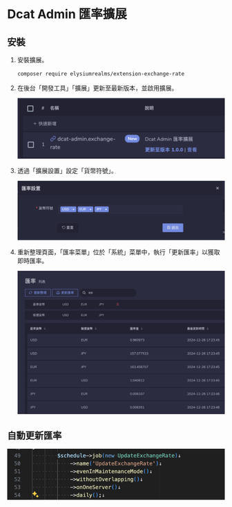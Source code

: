 # Dcat Admin 匯率擴展

## 安裝

1. 安裝擴展。

   ```bash
   composer require elysiumrealms/extension-exchange-rate
   ```

2. 在後台「開發工具」「擴展」更新至最新版本，並啟用擴展。

   ![](./docs/images/extension-enable.png)

3. 透過「擴展設置」設定「貨幣符號」。

   ![](./docs/images/extension-setting.png)

4. 重新整理頁面，「匯率菜單」位於「系統」菜單中，執行「更新匯率」以獲取即時匯率。

   ![](./docs/images/extension-preview.png)

## 自動更新匯率

![](./docs/images/extension-update.png)

